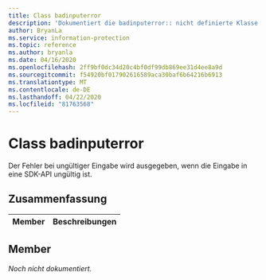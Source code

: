 ```yaml
---
title: Class badinputerror
description: 'Dokumentiert die badinputerror:: nicht definierte Klasse des Microsoft Information Protection (MIP) SDK.'
author: BryanLa
ms.service: information-protection
ms.topic: reference
ms.author: bryanla
ms.date: 04/16/2020
ms.openlocfilehash: 2ff9bf0dc34d20c4bf0df99db869ee31d4ee8a9d
ms.sourcegitcommit: f54920bf017902616589aca30baf6b64216b6913
ms.translationtype: MT
ms.contentlocale: de-DE
ms.lasthandoff: 04/22/2020
ms.locfileid: "81763568"
---
```

# <a name="class-badinputerror"></a>Class badinputerror 
Der Fehler bei ungültiger Eingabe wird ausgegeben, wenn die Eingabe in eine SDK-API ungültig ist.
  
## <a name="summary"></a>Zusammenfassung
 Member                        | Beschreibungen                                
--------------------------------|---------------------------------------------
  
## <a name="members"></a>Member
_Noch nicht dokumentiert._
